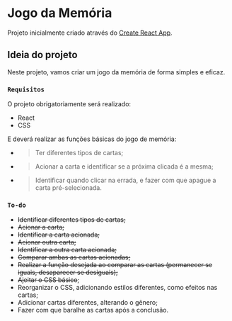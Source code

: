 # Jogo da Memória

Projeto inicialmente criado através do [Create React App](https://github.com/facebook/create-react-app).

## Ideia do projeto

Neste projeto, vamos criar um jogo da memória de forma simples e eficaz.

### `Requisitos`

O projeto obrigatoriamente será realizado:

+ React
+ CSS 

E deverá realizar as funções básicas do jogo de memória:

* >Ter diferentes tipos de cartas;
* >Acionar a carta e identificar se a próxima clicada é a mesma;
* >Identificar quando clicar na errada, e fazer com que apague a carta pré-selecionada.

### `To-do`

+ ~~Identificar diferentes tipos de cartas;~~
+ ~~Acionar a carta;~~
+ ~~Identificar a carta acionada;~~
+ ~~Acionar outra carta;~~
+ ~~Identificar a outra carta acionada;~~
+ ~~Comparar ambas as cartas acionadas;~~
+ ~~Realizar a função desejada ao comparar as cartas (permanecer se iguais, desaparecer se desiguais);~~
+ ~~Ajeitar o CSS básico~~;
+ Reorganizar o CSS, adicionando estilos diferentes, como efeitos nas cartas; 
+ Adicionar cartas diferentes, alterando o gênero; 
+ Fazer com que baralhe as cartas após a conclusão.

